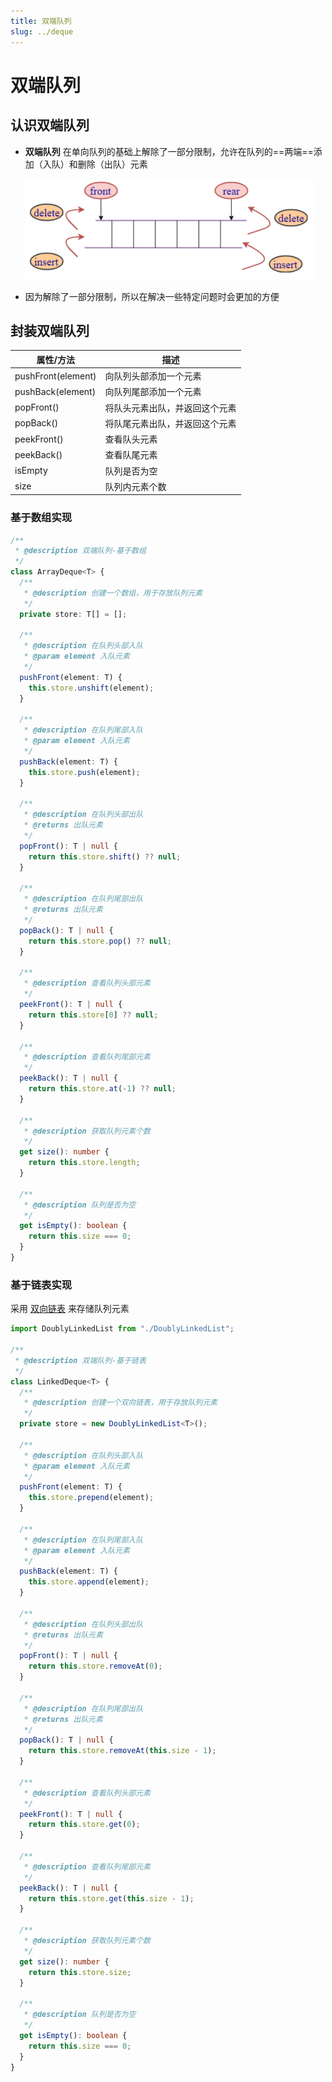 ```yaml
---
title: 双端队列
slug: ../deque
---
```

# 双端队列

## 认识双端队列

- **双端队列** 在单向队列的基础上解除了一部分限制，允许在队列的==两端==添加（入队）和删除（出队）元素

  <img src="./images/双端队列.png" style="zoom: 50%;" />

- 因为解除了一部分限制，所以在解决一些特定问题时会更加的方便



## 封装双端队列

| 属性/方法          | 描述                           |
| ------------------ | ------------------------------ |
| pushFront(element) | 向队列头部添加一个元素         |
| pushBack(element)  | 向队列尾部添加一个元素         |
| popFront()         | 将队头元素出队，并返回这个元素 |
| popBack()          | 将队尾元素出队，并返回这个元素 |
| peekFront()        | 查看队头元素                   |
| peekBack()         | 查看队尾元素                   |
| isEmpty            | 队列是否为空                   |
| size               | 队列内元素个数                 |

### 基于数组实现

```typescript
/**
 * @description 双端队列-基于数组
 */
class ArrayDeque<T> {
  /**
   * @description 创建一个数组，用于存放队列元素
   */
  private store: T[] = [];

  /**
   * @description 在队列头部入队
   * @param element 入队元素
   */
  pushFront(element: T) {
    this.store.unshift(element);
  }

  /**
   * @description 在队列尾部入队
   * @param element 入队元素
   */
  pushBack(element: T) {
    this.store.push(element);
  }

  /**
   * @description 在队列头部出队
   * @returns 出队元素
   */
  popFront(): T | null {
    return this.store.shift() ?? null;
  }

  /**
   * @description 在队列尾部出队
   * @returns 出队元素
   */
  popBack(): T | null {
    return this.store.pop() ?? null;
  }

  /**
   * @description 查看队列头部元素
   */
  peekFront(): T | null {
    return this.store[0] ?? null;
  }

  /**
   * @description 查看队列尾部元素
   */
  peekBack(): T | null {
    return this.store.at(-1) ?? null;
  }

  /**
   * @description 获取队列元素个数
   */
  get size(): number {
    return this.store.length;
  }

  /**
   * @description 队列是否为空
   */
  get isEmpty(): boolean {
    return this.size === 0;
  }
}
```



### 基于链表实现

采用 [双向链表](../linkedList/doubly-linkedList#双向链表完整实现) 来存储队列元素

```typescript
import DoublyLinkedList from "./DoublyLinkedList";

/**
 * @description 双端队列-基于链表
 */
class LinkedDeque<T> {
  /**
   * @description 创建一个双向链表，用于存放队列元素
   */
  private store = new DoublyLinkedList<T>();

  /**
   * @description 在队列头部入队
   * @param element 入队元素
   */
  pushFront(element: T) {
    this.store.prepend(element);
  }

  /**
   * @description 在队列尾部入队
   * @param element 入队元素
   */
  pushBack(element: T) {
    this.store.append(element);
  }

  /**
   * @description 在队列头部出队
   * @returns 出队元素
   */
  popFront(): T | null {
    return this.store.removeAt(0);
  }

  /**
   * @description 在队列尾部出队
   * @returns 出队元素
   */
  popBack(): T | null {
    return this.store.removeAt(this.size - 1);
  }

  /**
   * @description 查看队列头部元素
   */
  peekFront(): T | null {
    return this.store.get(0);
  }

  /**
   * @description 查看队列尾部元素
   */
  peekBack(): T | null {
    return this.store.get(this.size - 1);
  }

  /**
   * @description 获取队列元素个数
   */
  get size(): number {
    return this.store.size;
  }

  /**
   * @description 队列是否为空
   */
  get isEmpty(): boolean {
    return this.size === 0;
  }
}
```
